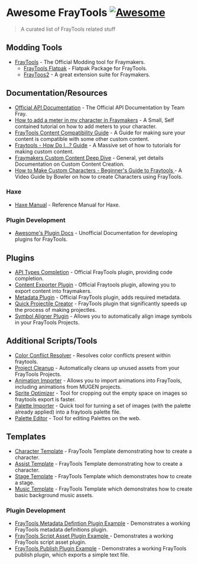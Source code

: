 # Awesome FrayTools [![Awesome](https://awesome.re/badge.svg)](https://awesome.re)

> A curated list of FrayTools related stuff

## Modding Tools
- [FrayTools](https://fraytools.com/) - The Official Modding tool for Fraymakers.
  - [FrayTools Flatpak](https://gitlab.com/shifterbit/fraytools-flatpak) - Flatpak Package for FrayTools.
  - [FrayToos2](https://github.com/Zardy45321/Fraytools2) - A great extension suite for Fraymakers.
  
## Documentation/Resources
- [Official API Documentation](https://github.com/Fraymakers/fraymakers-api-docs) - The Official API Documentation by Team Fray.
- [How to add a meter in my character in Fraymakers](https://steamcommunity.com/sharedfiles/filedetails/?id=3334662751) - A Small, Self contained tutorial on how to add meters to your character.
- [FrayTools Content Compatibility Guide](https://steamcommunity.com/sharedfiles/filedetails/?id=3323129659) - A Guide for making sure your content is compatible with some other custom content.
- [Fraytools - How Do I...? Guide](https://steamcommunity.com/sharedfiles/filedetails/?id=3032341856) - A Massive set of how to tutorials for making custom content.
- [Fraymakers Custom Content Deep Dive](https://docs.google.com/document/d/1o6CE04FRaqQyksD2uX7zxOQXYiZ_M2YCwtqK0mMoARY/) - General, yet details Documentation on Custom Content Creation.
- [How to Make Custom Characters - Beginner's Guide to Fraytools ](https://www.youtube.com/watch?v=eRs6qeL4WZI) - A Video Guide by Bowler on how to create Characters using FrayTools.

### Haxe
- [Haxe Manual](https://haxe.org/manual/introduction.html) - Reference Manual for Haxe.

### Plugin Development
- [Awesome's Plugin Docs](https://github.com/awesoee/The-Plugin-Docs) - Unofficial Documentation for developing plugins for FrayTools.

## Plugins
- [API Types Completion](https://github.com/Fraymakers/api-types-plugin) - Official FrayTools plugin, providing code completion.
- [Content Exporter Plugin](https://github.com/Fraymakers/content-exporter-plugin) - Official Fraytools plugin, allowing you to export content into fraymakers.
- [Metadata Plugin](https://github.com/Fraymakers/metadata-plugin) - Official FrayTools plugin, adds required metadata.
- [Quick Projectile Creator](https://github.com/awesoee/Fraytools-Quick-Projectile-Creator-v0.1.1-hotfix) - FrayTools plugin that significantly speeds up the process of making projectles.
- [Symbol Aligner Plugin](https://github.com/awesoee/FrayTools-Symbol-Aligner-v0.1.0) - Allows you to automatically align image symbols in your FrayTools Projects.

## Additional Scripts/Tools
- [Color Conflict Resolver](https://github.com/Zardy45321/fraytools-color-conflict-resolver) - Resolves color conflicts present within fraytools.
- [Project Cleanup](https://github.com/Zardy45321/fraytools-project-cleanup) - Automatically cleans up unused assets from your FrayTools Projects.
- [Animation Importer](https://github.com/Zardy45321/fraytools-anim-importer) - Allows you to import animations into FrayTools, including animations from MUGEN projects.
- [Sprite Optimizer](https://psndth.github.io/SpriteOptimizer/) - Tool for cropping out the empty space on images so fraytools export is faster. 
- [Palette Importer](https://psndth.github.io/PaletteImporter/) - Quick tool for turning a set of images (with the palette already applied) into a fraytools palette file.
- [Palette Editor](https://psndth.github.io/PaletteEditor/) - Tool for editing Palettes on the web.

## Templates
- [Character Template](https://github.com/Fraymakers/character-template) - FrayTools Template demonstrating how to create a character.
- [Assist Template](https://github.com/Fraymakers/assist-template) - FrayTools Template demonstrating how to create a character.
- [Stage Template](https://github.com/Fraymakers/stage-template) - FrayTools Template which demonstrates how to create a stage.
- [Music Template](https://github.com/Fraymakers/music-template) - FrayTools Template which demonstrates how to create basic background music assets.

### Plugin Development
- [FrayTools Metadata Defintion Plugin Example](https://github.com/awesoee/ts-metadata-plugin-example/) - Demonstrates a working FrayTools metadata definitions plugin.
- [FrayTools Script Asset Plugin Example ](https://github.com/awesoee/ts-script-plugin-example/) - Demonstrates a working FrayTools script asset plugin.
- [FrayTools Publish Plugin Example](https://github.com/awesoee/ts-publish-plugin-example/) - Demonstrates a working FrayTools publish plugin, which exports a simple text file.


